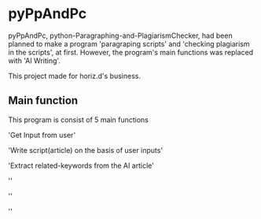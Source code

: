 # pyPpAndPc
pyPpAndPc, python-Paragraphing-and-PlagiarismChecker, had been planned to make a program 'paragraping scripts' and 'checking plagiarism in the scripts', at first.
However, the program's main functions was replaced with 'AI Writing'.
<br>

This project made for horiz.d's business.
<br>


## Main function
This program is consist of 5 main functions

'Get Input from user'

'Write script(article) on the basis of user inputs'

'Extract related-keywords from the AI article' 

'' 

'' 

''


